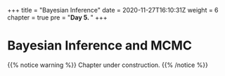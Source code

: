+++
title = "Bayesian Inference"
date = 2020-11-27T16:10:31Z
weight = 6 
chapter = true
pre = "<b>Day 5. </b>"
+++

# Bayesian Inference and MCMC


{{% notice warning %}}
Chapter under construction.
{{% /notice %}}
